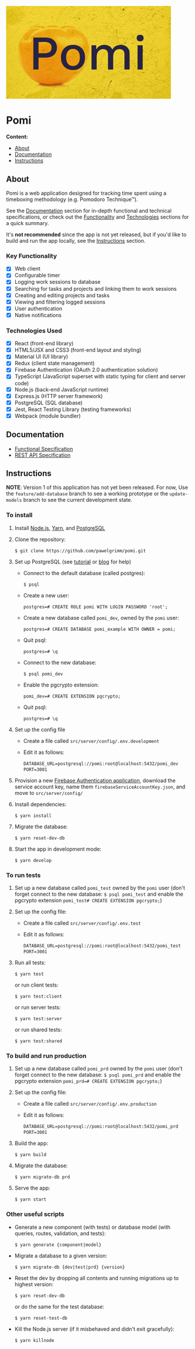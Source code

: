 <img src="./docs/assets/pomi-logo.png" width="450px"/>

# Pomi

**Content:**

- [About](#about)
- [Documentation](#documentation)
- [Instructions](#instructions)

## About
Pomi is a web application designed for tracking time spent using a timeboxing methodology (e.g. Pomodoro Technique™). 

See the [Documentation](#documentation) section for in-depth functional and technical specifications, or check out the [Functionality](#key-functionality) and [Technologies](#technologies-used) sections for a quick summary.

<!--Un-comment upon release-->
<!--The application is live at [pomi.pawelgrimm.com](https://pomi.pawelgrimm.com). You can also view a gif of the app in action at [www.pawelgrimm.com/pomi](https://www.pawelgrimm.pomi) -->

It's **not recommended** since the app is not yet released, but if you'd like to build and run the app locally, see the [Instructions](#instructions) section.


### Key Functionality

 - [x] Web client
 - [x] Configurable timer
 - [x] Logging work sessions to database
 - [x] Searching for tasks and projects and linking them to work sessions
 - [x] Creating and editing projects and tasks
 - [x] Viewing and filtering logged sessions
 - [x] User authentication
 - [x] Native notifications

### Technologies Used

 - [x] React (front-end library)
 - [x] HTML5/JSX and CSS3 (front-end layout and styling)
 - [x] Material UI (UI library)
 - [x] Redux (client state management)
 - [x] Firebase Authentication (OAuth 2.0 authentication solution)
 - [x] TypeScript (JavaScript superset with static typing for client and server code)
 - [x] Node.js (back-end JavaScript runtime)
 - [x] Express.js (HTTP server framework)
 - [x] PostgreSQL (SQL database)
 - [x] Jest, React Testing Library (testing frameworks)
 - [x] Webpack (module bundler)
 
## Documentation

 - [Functional Specification]
 - [REST API Specification]

## Instructions

**NOTE**: Version 1 of this application has not yet been released. For now, Use the `feature/add-database` branch to see a working prototype or the `update-models` branch to see the current development state.

### To install
1. Install [Node.js](https://nodejs.org/en/), [Yarn](https://classic.yarnpkg.com/en/docs/install/#mac-stable), and [PostgreSQL](https://www.postgresql.org/download/)

2. Clone the repository:

   ```
   $ git clone https://github.com/pawelgrimm/pomi.git
   ```
   
3. Set up PostgreSQL (see [tutorial](https://www.postgresql.org/docs/12/tutorial-createdb.html) or [blog](https://blog.logrocket.com/setting-up-a-restful-api-with-node-js-and-postgresql-d96d6fc892d8/) for help)
   - Connect to the default database (called postgres): 
     
     ```
     $ psql
     ```
     
   - Create a new user: 
   
     ```
     postgres=# CREATE ROLE pomi WITH LOGIN PASSWORD 'root';
     ```
     
   - Create a new database called `pomi_dev`, owned by the `pomi` user: 
     
     ```
     postgres=# CREATE DATABASE pomi_example WITH OWNER = pomi;
     ```
     
   - Quit psql: 
   
     ```
     postgres=# \q
     ```
     
   - Connect to the new database: 
   
     ```
     $ psql pomi_dev
     ```
     
   - Enable the pgcrypto extension: 
   
     ```
     pomi_dev=# CREATE EXTENSION pgcrypto;
     ```
     
   - Quit psql: 
   
     ```
     postgres=# \q
     ```

4. Set up the config file

   - Create a file called `src/server/config/.env.development`
   - Edit it as follows:
   
     ```
     DATABASE_URL=postgresql://pomi:root@localhost:5432/pomi_dev
     PORT=3001
     ```
     
5. Provision a new [Firebase Authentication application](https://firebase.google.com/docs/auth/web/custom-auth#before-you-begin), download the service account key, name them `firebaseServiceAccountKey.json`, and move to `src/server/config/`

6. Install dependencies: 

   ```
   $ yarn install
   ```
   
7. Migrate the database: 

   ```
   $ yarn reset-dev-db
   ```

8. Start the app in development mode:

   ```
   $ yarn develop
   ```

### To run tests
1. Set up a new database called `pomi_test` owned by the `pomi` user (don't forget connect to the new database: `$ psql pomi_test` and enable the pgcrypto extension `pomi_test# CREATE EXTENSION pgcrypto;`)

2. Set up the config file:

   - Create a file called `src/server/config/.env.test`
   - Edit it as follows:
   
     ```
     DATABASE_URL=postgresql://pomi:root@localhost:5432/pomi_test
     PORT=3001
     ```
     
3. Run all tests: 

   ```
   $ yarn test
   ``` 
   
   or run client tests:
   
   ```
   $ yarn test:client
   ```
   
   or run server tests:
   
   ```
   $ yarn test:server
   ```
   
   or run shared tests:
   
   ```
   $ yarn test:shared
   ```

### To build and run production

1. Set up a new database called `pomi_prd` owned by the `pomi` user (don't forget connect to the new database: `$ psql pomi_prd` and enable the pgcrypto extension `pomi_prd=# CREATE EXTENSION pgcrypto;`)
2. Set up the config file:

   - Create a file called `src/server/config/.env.production`
   - Edit it as follows:
   
     ```
     DATABASE_URL=postgresql://pomi:root@localhost:5432/pomi_prd
     PORT=3001
     ```
     
3. Build the app:

   ```
   $ yarn build
   ```
   
4. Migrate the database:
   
   ```
   $ yarn migrate-db prd
   ```
   
5. Serve the app:
   
   ```
   $ yarn start
   ```

### Other useful scripts

 - Generate a new component (with tests) or database model (with queries, routes, validation, and tests):
   
   ```
   $ yarn generate {component|model}
   ```
   
 - Migrate a database to a given version:
   
   ```
   $ yarn migrate-db {dev|test|prd} {version}
   ```
   
 - Reset the dev by dropping all contents and running migrations up to highest version:
   
   ```
   $ yarn reset-dev-db
   ``` 
   
   or do the same for the test database:
   
   ```
   $ yarn reset-test-db
   ```
   
 - Kill the Node.js server (if it misbehaved and didn't exit gracefully):
   
   ```
   $ yarn killnode
   ````

[Pomodoro]: https://francescocirillo.com/pages/pomodoro-technique
[Functional Specification]: ./docs/pomi-functional-spec.md
[REST API Specification]: ./docs/api/api-spec-v1.md
